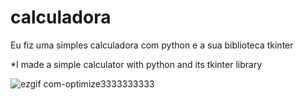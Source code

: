 # calculadora


Eu fiz uma simples calculadora com python e a sua biblioteca tkinter


*I made a simple calculator with python and its tkinter library


![ezgif com-optimize3333333333](https://github.com/YagoCastello/calculadora/assets/104936515/3601360b-c922-46a1-9e4a-bb334abf84c7)
